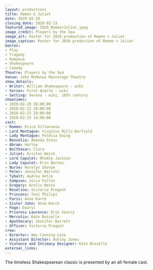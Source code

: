 ```yaml
---
layout: productions
title: Romeo & Juliet
date: 2020-02-20
closing_date: 2020-02-23
featured_image: 2020_Romeo+Juliet.jpeg
image_credit: Players by the Sea
image_alt: Poster for 2020 production of Romeo + Juliet
image_caption: Poster for 2020 production of Romeo + Juliet
Genres: 
- Play
- Tragedy
- Romance
- Shakespeare
- Comedy
Theatre: Players by the Sea
Venue: John McManus Mainstage Theatre
show_details:
- Writer: William Shakespeare - wiki
- Series: First Quarto - wiki
- Setting: Verona - wiki, 16th century
showtimes:
- 2020-02-20 20:00:00
- 2020-02-21 20:00:00
- 2020-02-22 20:00:00
- 2020-02-23 14:00:00
cast:
- Romeo: Erica Villanueva
- Lord Montague: Virginia Mills-Barfield
- Lady Montague: Felecia Ewing
- Benvolio: Amanda Stein
- Abram: Harlow
- Balthasar: Clara
- Juliet: Kristen Walsh
- Lord Capulet: Rhodie Jackson
- Lady Capulet: Erin Barnes
- Nurse: Harolyn Sharpe
- Peter: Jennifer Barrett
- Tybalt: Audrey Antce
- Sampson: Julia Fallon
- Gregory: Arelis Resto
- Roseline: Victoria Pregent
- Princess: Toni Philips
- Paris: Anne Karch
- Sister John: Anne Karch
- Page: Daaryl
- Prioress Laurence: Erin Searcy
- Mercutio: Kate Busselle
- Apothecary: Jennifer Barrett
- Officer: Victoria Pregent
crew:
- Director: Amy Canning Love
- Assistant Director: Ashley Jones
- Violence and Intimacy Designer: Kate Busselle
external_links:
---
```

The timeless Shakespearean classic is presented by an all-female cast.

